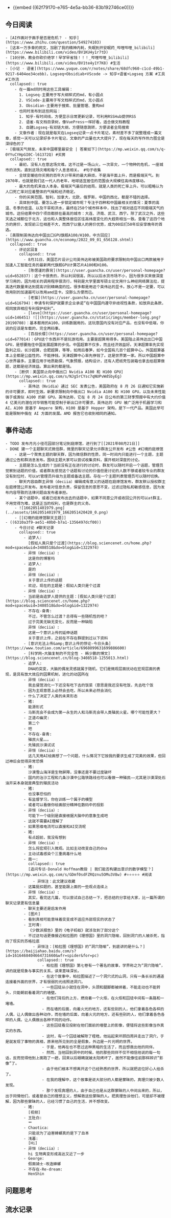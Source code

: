 - {{embed ((62f79170-e765-4e5a-bb36-83b192746ce0))}}
## 今日阅读
	- [AI作画对于画手是否是危机？ - 知乎](https://www.zhihu.com/question/549274103)
	- [这本一万多章的网文，加剧了我的精神内耗，失眠到开安眠药_哔哩哔哩_bilibili](https://www.bilibili.com/video/BV1KU4y1r7tD)
	- [10分钟，教会你砍价绝学！早学早省钱！！！_哔哩哔哩_bilibili](https://www.bilibili.com/video/BV1te4y1Y7K8) #生活
	- [小记 · 语雀](https://www.yuque.com/r/notes/share/68dfc960-c1cd-49b1-9217-6404ee34cebb)，Logseq+Obsidiab+VScode -> 知乎+语雀+Logseq 方案 #工具 #工作流
	  collapsed:: true
		- 在一篇md同时用这些工具编辑：
		  1. Logseq-主要用于写大纲样式的md，有小圆点
		  2. VSCode-主要用于写文档样式的md，无小圆点
		  3. Obsidian-主要用于搜索、批量管理、重构md
		- 也同时发布到这些网站：
		  1. 知乎-有时间线，方便显示日常更新记录，可利用RSSHub提供RSS
		  2. 语雀-有文档目录树，像VuePress一样好看，适合做文档教程
		  3. 自建Logseq-有双链大纲，方便随意跳转，方便读者全局搜索
		- 文章作者：现在就是每天在Logseq记录一点卡片笔记，素材差不多了就整理成一篇文章，感觉一天可以记录好多卡片笔记，文章的产出量也大大提升了，现在每天的写作热力图全是深绿色的了
	- [极端天气频发，未来中国哪里最安全 | 答案如下](https://mp.weixin.qq.com/s/q-0YYuCYHpGI0C-l61372Q) #买房
	  collapsed:: true
		- 最初，没有人在意这场灾难。这不过是一场山火，一次旱灾，一个物种的危机，一座城市的消失。直到这场灾难和每个人息息相关。 #句子收集
		- 全球变暖给你买房的百年大计带来的最大麻烦，不是海平面上升，而是极端天气。到2070年，也就是我们这一代人的老年，地球适宜居住的范围会大规模往高纬度移动。
		- 最大的危机来自人本身。极端天气最后的结局，就是人类的死亡率上升。可以粗略认为人口死亡率对应着整体的气候和经济稳定。
		- 你的买房范围，智利，加拿大，北欧，俄罗斯，中国的西北，都是不错的选择。
		- 具体到中国，要怎么进一步锁定城市呢？专注于四种和中国最相关的情况：夏季的高温、冬季的低温、以及干旱和洪水，最终在258个城市样本中，找出了相对适应不同极端天气的城市。这份结果中四个项目都排在最高的城市：大连、济南、武汉、西宁。除了武汉之外，这些天选之城都位于北方，这也和人类整体居住区往高纬度变化的大趋势相当一致。查看了这四个地方的房价，发现前三位相差不大，而西宁以傲人的房价优势，成为00后们50年后安享晚年的首选。
	- [美限制英伟达向中国出口GPU旗舰A100/H100，中方回应](https://www.guancha.cn/economy/2022_09_01_656128.shtml)
	  collapsed:: true
		- 评论区回复
		  collapsed:: true
			- 8月31日，美国芯片设计公司英伟达称被美国政府要求限制向中国出口两款被用于加速人工智能任务的最新两代旗舰GPU计算芯片A100和H100。
			- [陈偲谨的靠背](https://user.guancha.cn/user/personal-homepage?uid=652837)：这个卡很贵的，所以利润很高，所以以后水货市场不小，因为很多买来做深度学习用的，因为相关的调用程序很流行，特别是大学里面写硕士论文用什么神经网络算法拉，提高迭代数量来达到提高识别精确度的拉。很多都是用这个英伟达的显卡。放心不是一定要，可以改用别的加速器可以改用amd显卡。没那么方便而已。
			- [老猫](https://user.guancha.cn/user/personal-homepage?uid=616794)：申请专利保护就要求企业承诺“在中国国内遵守非歧视性条款，如放弃此条款，视同放弃相应专利保护权利”。
			- [leve](https://user.guancha.cn/user/personal-homepage?uid=146451) ![](https://user.guancha.cn/static/imgs/member-long.png?20190708)：基本都用的A100，训练数据用的。这玩意国内没有对应产品，也没有中低端，你说的应该是车载的，完全两码事。
			- [百战长缨](https://user.guancha.cn/user/personal-homepage?uid=677014)：GPU这个东西并不是玩游戏用。主要是超算用得多。美国阻止英伟达出口中国GPU，是想要拖住中国发展超算的步伐。中国超算不仅多，而且经济效益好。天津超算率先实现盈利之后，长沙超算，合肥超算，等等，如雨后春笋，如今全国有几百个超算中心。外国超算基本上全都是公益性的。不能挣钱。天津超算中心率先挣钱了。这是世界第一家。所以中国超算中心世界最多。主要应用于地质勘探，气象预报，结构设计，还有人把纸壳包装箱也拿去给超算做题，这都是经济效益。算出来的都是钱。
		- [断供：美国禁止向中俄出口 Nvidia A100 和 H100 GPU](https://mp.weixin.qq.com/s/NJg5rCYsc7qNUPvWdSbyEg)
		  collapsed:: true
			- 英伟达（Nvidia）通过 SEC 发表公告，美国政府在 8 月 26 日通知它实施新的许可要求，即时生效。新要求限制向中俄出口 Nvidia A100 和 H100 GPU，以及未来性能强于或类似 A100 的新 GPU。英伟达称，它在 8 月 24 日公布的第三财季预报中有大约价值 4 亿美元的潜在对华销售可能受制于新出口许可要求。英伟达的 GPU 被广泛用于机器学习和 AI，A100 是基于 Ampere 架构，H100 是基于 Hopper 架构，是下一代产品。美国此举可能是限制中俄在 AI 方面的发展。AMD 报告它也收到相同的通知。
## 事件动态
	- TODO 发布月光小径花园部分笔记到庭燎馆，进行到了[[2021年08月21日]]
	- DONE 建一个主题聊天式微信群，微里的聊天记录允许群友公开发布 #公告 #幻境的庭燎馆
		- 这是一个聚焦主题的聊天群，因为微信群的性质，同一时间内只能进行一个主题，主题通过公告和群消息发布。围绕主题大家可以尝试收集资料，展开相对深度的讨论。
		- 主题是怎么生成的？当前没有正在进行的讨论时，群友可以随时开启一个话题，管理员觉察到话题的价值，或者群友感觉这个话题有讨论的价值但是讨论的人数不够或者较专业的群友没有到位时，可以at管理员升级为主题或备选主题。存在一个主题列表管理员可以随时切换。
		- 聊天内容由群主异恒（deciia）编辑成有意义的话题在庭燎馆发布，群友默认授权群主在庭燎馆公开发布。发布者对信息负责，保留信息的意思不变，过滤过隐私和敏感信息，因为发布内容导致的法律问题由发布者承担。
		- 某个话题中，或者已经发布出去的话题中，如果不同意公开或收回公开的可以at群主，不用觉得为难，这是正当的权利，也是群主的义务。
		- ![1662051401979.png](../assets/1662051401979_1662051420420_0.png)
		- [[幻境的庭燎馆聊天主题]]
	- ((6310a3f9-ae51-40b0-b7a1-1356497dcf00))
		- 今日讨论 #聊天记录
		  collapsed:: true
			- 追梦人:
			  [假如人类只是个过渡](https://blog.sciencenet.cn/home.php?mod=space&uid=3408518&do=blog&id=1322974)
			- 异恒（deciia）:
			  这是你的博客吗
			- 追梦人:
			  是的
			- 异恒（deciia）:
			  关于意识上传的话题
			- 欢迎，现在的主题是：假如人类只是个过渡
			- 异恒（deciia）:
			- 当前是由追梦人提供的主题：[假如人类只是个过渡](https://blog.sciencenet.cn/home.php?mod=space&uid=3408518&do=blog&id=1322974)
			- 不存在-奋青:
			  不过，不管怎么过渡？总得有一些随机性的吧？
			  过于完美无缺无变化，反而是一种缺陷
			  异恒（deciia）:
			  这是一个意识上传的延伸话题
			  关于意识上传，之前在不存在群提到过以下资料
			- [意识无法上传&amp;意识上传的悖论-今日头条](https://www.toutiao.com/article/6968099631699886600)
			- [科学网—大脑复制的不完全性 - 韩少鹏的博文](https://blog.sciencenet.cn/blog-3408518-1255013.html)
			- 追梦人:
			  DNA的突变，大脑的偶发灵感就属于随机，它们是微观层面扰动在宏观层面的表现，是具有放大效应的因果机制，进化的动因所在
			- 异恒（deciia）:
			  我去餐馆消化一下还没有吃下去的饭菜（意思是我还没有吃饭，先去吃个饭
			- 因为主观意愿上必然会去吃，所以未来必然会消化
			- 什么了决定了人类的未来形态
			- 猪:
			  能源形式
			- 马斯克会不会成为第一永生的人和马斯克会带人类殖民火星。哪个可能性更大？
			- 正道の幽灵:
			  第二个
			- 吧
			- 不存在-奋青:
			  殖民火星。。。
			- 先殖民沙漠试试
			- 异恒（deciia）:
			  这几天用AI绘画想了一个问题，什么情况下它按我的要求生成了完美的效果，但回过神后会觉得异常恐惧
			- 猪:
			  沙漠雪山海洋是生物屏障，没事还是不要过度破坏
			- 国内的治沙工程和几条沙漠中公路铁路线也可以看做一种殖民——尤其是沙漠深处石油开采本身就是典型的殖民活动
			- 猪:
			  也没事恐怕的
			- 有监督学习，你在训练一个属于的模型
			- 或者可以看做你绘画部分精神在数码中的投影
			- 异恒（deciia）:
			  可能下一个级别是直接根据大脑中的意象生成吧
			- 这就不需要AI理解了
			- 如果思维电流可以直接和AI交流呢
			- 猪:
			  有点超前，我没有想到
			- 异恒（deciia）:
			  怎么将宏观引入微观。比如主动改变自己的dna
			- 主动试毒感染个三重病毒什么地
			- 南一:
			  collapsed:: true
			  [追问专访·Donald Hoffman教授 | 我们能否构建出意识的数学模型？](https://mp.weixin.qq.com/s/GDmf0sdFZRQznu5OMu3V8w) #⭐️⭐️⭐️⭐️⭐️ #阅读
				- 异恒注：此文建议收藏
			- 这篇挺扣题的，甚至能跟上面的一些观点连续上
			- 异恒（deciia）:
			  其实，看完这几篇，可以尝试自己总结一下，把总结的分享给大家，比一篇所谓的聊天记录更有信息量
			- 聊天主要还是启发作用
			- [图片]
			- 看到真相可能意味着突变成不适应外部现实的状态了
			- 王时青:
			  《少数派报告》里的《电子蚂蚁》就涉及到了部分这个
			- 不过这句话更像接近柏拉图的《理想国》里的洞穴隐喻，回到洞穴的人被杀死，指向了现实的苏格拉底
				- 异恒注：[柏拉图《理想国》的“洞穴隐喻”，到底讲的是什么？](https://baijiahao.baidu.com/s?id=1616468404664731660&wfr=spider&for=pc)
				  collapsed:: true
					- 柏拉图《理想国》第七卷有一个著名的故事，学界称之为“洞穴隐喻”，讲的就是现象与事实的关系，读来意味深长。
					- 在这个故事中，柏拉图描述了一个洞穴式的山洞，只有一条长长的通道连接着外面的世界，才有很弱的光线照进洞穴。
					- 一些囚徒从小就住在洞中，头颈和腿脚都被绑着，不能走动也不能转头，只能朝前看着洞穴的墙壁。
					- 在他们背后的上方，燃烧着一个火炬，在火炬和囚徒中间有一条路和一堵墙。
					- 而在墙的后面，向着火光的地方，还有些别的人，他们拿着各色各样的人偶，让人偶做出各种动作，而在墙的后面，向着火光的地方，还有些别的人，他们拿着各色各样的人偶，让人偶做出各种不同的动作。
					- 这些囚徒看见投射在他们面前的墙壁上的影像，便错将这些影像当作真实的东西。
					- 这时，有一个囚徒被解除了桎梏，他站起来环顾四周并走出了洞穴，于是就发现了事物的真相，原来他所见到的全是假象，外边是一片光明的世界。
					- 于是，他再在也不愿过这种黑暗的生活了，而且想救出他的同伴。
					- 然而，当他回到洞中的时候，他的那些同伴不仅不相信他说的每一句话，反而觉得他到上面跑了一趟，回来以后眼睛就被太阳烤坏了，居然不能像往前那样辨识“影像”了。
					- 由于他们根本不想离开这个已经熟悉的世界，所以就把这位好心人给杀了。
					- 在我的理解中，这个故事是说大部分的人都是蒙昧的，真理只被少数人发现。
					- 那个发现真理的人，由于自己也是从这群蒙昧的人中间出来的，所以，出于同情他们，或者是自己的理想主义，想解救这些蒙昧的人。把真理告诉他们，可是却不被理解，因为那些蒙昧的人，已经习惯了自己的生活，并不想改变。
			- 猪:
			  [视频]
			- 王肚白:
			  艹
			- Chaotica:
			  只能说为了迫害蟑螂真的是下了血本
			- 浅暮:
			  [Hi]
			- 异恒（deciia）:
			  hi 生物离变形成高达又近了一步
			- George:
			  假面骑士-改造蟑螂
			- 不存在-Re-dream:
			  HenShin
## 问题思考
## 流水记录